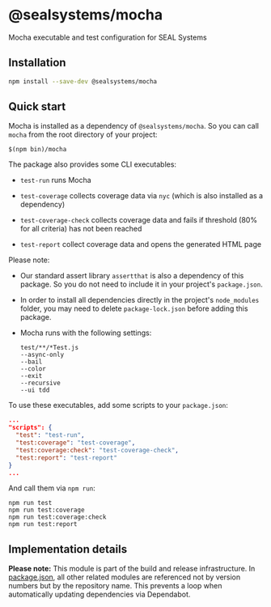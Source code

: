 # @sealsystems/mocha

Mocha executable and test configuration for SEAL Systems

## Installation

```bash
npm install --save-dev @sealsystems/mocha
```

## Quick start

Mocha is installed as a dependency of `@sealsystems/mocha`. So you can call `mocha` from the root directory of your project:

```shell
$(npm bin)/mocha
```

The package also provides some CLI executables:

- `test-run` runs Mocha

- `test-coverage` collects coverage data via `nyc` (which is also installed as a dependency)

- `test-coverage-check` collects coverage data and fails if threshold (80% for all criteria) has not been reached

- `test-report` collect coverage data and opens the generated HTML page

Please note:

- Our standard assert library `assertthat` is also a dependency of this package. So you do not need to include it in your project's `package.json`.

- In order to install all dependencies directly in the project's `node_modules` folder, you may need to delete `package-lock.json` before adding this package.

- Mocha runs with the following settings:

  ```
  test/**/*Test.js
  --async-only
  --bail
  --color
  --exit
  --recursive
  --ui tdd
  ```

To use these executables, add some scripts to your `package.json`:

```json
...
"scripts": {
  "test": "test-run",
  "test:coverage": "test-coverage",
  "test:coverage:check": "test-coverage-check",
  "test:report": "test-report"
}
...
```

And call them via `npm run`:

```shell
npm run test
npm run test:coverage
npm run test:coverage:check
npm run test:report
```

## Implementation details

**Please note:** This module is part of the build and release infrastructure. In [package.json](package.json), all other related modules are referenced not by version numbers but by the repository name. This prevents a loop when automatically updating dependencies via Dependabot.
